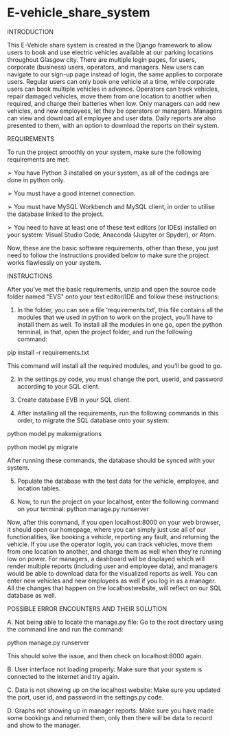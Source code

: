 # E-vehicle_share_system

INTRODUCTION

This E-Vehicle share system is created in the Django framework to allow users to book and use electric vehicles available at our parking locations throughout Glasgow city. There are multiple login pages, for users, corporate (business) users, operators, and managers. New users can navigate to our sign-up page instead of login, the same applies to corporate users. Regular users can only book one vehicle at a time, while corporate users can book multiple vehicles in advance. Operators can track vehicles, repair damaged vehicles, move them from one location to another when required, and charge their batteries when low. Only managers can add new vehicles, and new employees, let they be operators or managers. Managers can view and download all employee and user data. Daily reports are also presented to them, with an option to download the reports on their system.

REQUIREMENTS

To run the project smoothly on your system, make sure the following requirements are met:

➢ You have Python 3 installed on your system, as all of the codings are done in python only.

➢ You must have a good internet connection.

➢ You must have MySQL Workbench and MySQL client, in order to utilise the database linked
to the project.

➢ You need to have at least one of these text editors (or IDEs) installed on your system: Visual
Studio Code, Anaconda (Jupyter or Spyder), or Atom.

Now, these are the basic software requirements, other than these, you just need to follow the
instructions provided below to make sure the project works flawlessly on your system.

INSTRUCTIONS

After you’ve met the basic requirements, unzip and open the source code folder named "EVS"  onto your text editor/IDE and
follow these instructions:

1. In the folder, you can see a file ‘requirements.txt’, this file contains all the modules that we used in python to work on the project, you’ll have to install them as well. To install all the modules in one go, open the python terminal, in that, open the project folder, and run the following command:

pip install -r requirements.txt

This command will install all the required modules, and you’ll be good to go.

2. In the settings.py code, you must change the port, userid, and password according to your SQL client.

3. Create database EVB in your SQL client.

4. After installing all the requirements, run the following commands in this order, to migrate the SQL database onto your system:

python model.py makemigrations

python model.py migrate

After running these commands, the database should be synced with your system.

5. Populate the database with the test data for the vehicle, employee, and location tables.

6. Now, to run the project on your localhost, enter the following command on your terminal:
python manage.py runserver

Now, after this command, if you open localhost:8000 on your web browser, it should open our homepage, where you can simply just use all of our functionalities, like booking a vehicle, reporting any fault, and returning the vehicle. If you use the operator login, you can track vehicles, move them from one location to another, and charge them as well when they’re running low on power. For managers, a dashboard will be displayed which will render multiple reports (including user and employee data), and managers would be able to download data for the visualized reports as well. You can enter new vehicles and new employees as well if you log in as a manager. All the changes that happen on the localhostwebsite, will reflect on our SQL database as well.

POSSIBLE ERROR ENCOUNTERS AND THEIR SOLUTION

A. Not being able to locate the manage.py file:
Go to the root directory using the command line and run the command:

python manage.py runserver

This should solve the issue, and then check on localhost:8000 again.

B. User interface not loading properly:
Make sure that your system is connected to the internet and try again.

C. Data is not showing up on the localhost website:
Make sure you updated the port, user id, and password in the settings.py code.

D. Graphs not showing up in manager reports:
Make sure you have made some bookings and returned them, only then there will be data to
record and show to the manager.
